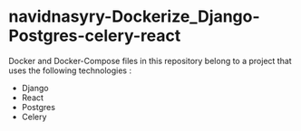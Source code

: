 # navidnasyry-Dockerize_Django-Postgres-celery-react
Docker and Docker-Compose files in this repository belong to a project that uses the following technologies :

- Django
- React
- Postgres
- Celery
